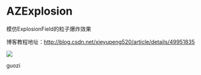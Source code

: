 # AZExplosion
模仿ExplosionField的粒子爆炸效果

博客教程地址：http://blog.csdn.net/xieyupeng520/article/details/49951835

![](https://github.com/Xieyupeng520/AZExplosion/blob/master/app/src/main/res/assets/azexplosion_white_bg.gif)


guozi